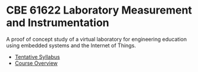 # CBE 61622 Laboratory Measurement and Instrumentation

A proof of concept study of a virtual laboratory for engineering education using embedded systems and the Internet of Things.

* [Tentative Syllabus](https://docs.google.com/document/d/1AJdhi-GMqnxdtvPga-AJwrmEDYIetyOMTaHNoAA5tPY/edit?usp=sharing)
* [Course Overview](https://docs.google.com/presentation/d/11ycsc3yQMaL4N5c4obK24_Zhd7gYJszxpyjLKYNrRwo/edit?usp=sharing)
